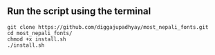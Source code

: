 ## Run the script using the terminal
```shell
git clone https://github.com/diggajupadhyay/most_nepali_fonts.git
cd most_nepali_fonts/
chmod +x install.sh
./install.sh
```
